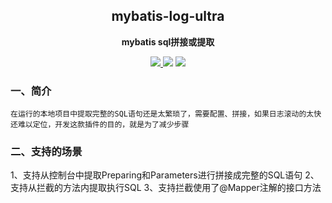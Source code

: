<h2 align="center">mybatis-log-ultra</h2>

<p align="center">
	<strong>mybatis sql拼接或提取</strong>
</p>

<p align="center">
    <a href="http://www.apache.org/licenses/LICENSE-2.0.html" target="_blank">
        <img src="http://img.shields.io/:license-apache-brightgreen.svg" >
    </a>
    <a>
        <img src="https://img.shields.io/badge/JDK-1.6+-green.svg" >
    </a>
    <a>
        <img src="https://img.shields.io/badge/IDEA-2024.0+-green.svg" >
    </a>
</p>

### 一、简介

`在运行的本地项目中提取完整的SQL语句还是太繁琐了，需要配置、拼接，如果日志滚动的太快还难以定位，开发这款插件的目的，就是为了减少步骤`

### 二、支持的场景

1、支持从控制台中提取Preparing和Parameters进行拼接成完整的SQL语句
2、支持从拦截的方法内提取执行SQL
3、支持拦截使用了@Mapper注解的接口方法

